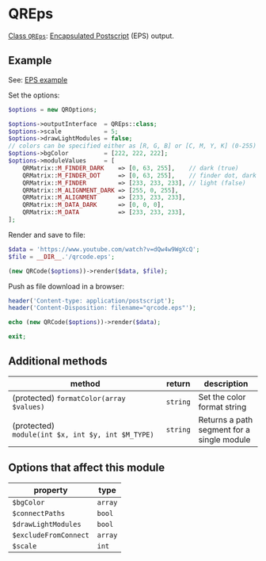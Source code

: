 # QREps

[Class `QREps`](https://github.com/chillerlan/php-qrcode/blob/main/src/Output/QREps.php):
[Encapsulated Postscript](https://en.wikipedia.org/wiki/Encapsulated_PostScript) (EPS) output.


## Example

See: [EPS example](https://github.com/chillerlan/php-qrcode/blob/main/examples/eps.php)

Set the options:

```php
$options = new QROptions;

$options->outputInterface  = QREps::class;
$options->scale            = 5;
$options->drawLightModules = false;
// colors can be specified either as [R, G, B] or [C, M, Y, K] (0-255)
$options->bgColor          = [222, 222, 222];
$options->moduleValues     = [
	QRMatrix::M_FINDER_DARK    => [0, 63, 255],    // dark (true)
	QRMatrix::M_FINDER_DOT     => [0, 63, 255],    // finder dot, dark (true)
	QRMatrix::M_FINDER         => [233, 233, 233], // light (false)
	QRMatrix::M_ALIGNMENT_DARK => [255, 0, 255],
	QRMatrix::M_ALIGNMENT      => [233, 233, 233],
	QRMatrix::M_DATA_DARK      => [0, 0, 0],
	QRMatrix::M_DATA           => [233, 233, 233],
];
```


Render and save to file:

```php
$data = 'https://www.youtube.com/watch?v=dQw4w9WgXcQ';
$file = __DIR__.'/qrcode.eps';

(new QRCode($options))->render($data, $file);
```


Push as file download in a browser:

```php
header('Content-type: application/postscript');
header('Content-Disposition: filename="qrcode.eps"');

echo (new QRCode($options))->render($data);

exit;
```


## Additional methods

| method                                            | return   | description                                |
|---------------------------------------------------|----------|--------------------------------------------|
| (protected) `formatColor(array $values)`          | `string` | Set the color format string                |
| (protected) `module(int $x, int $y, int $M_TYPE)` | `string` | Returns a path segment for a single module |


## Options that affect this module

| property              | type    |
|-----------------------|---------|
| `$bgColor`            | `array` |
| `$connectPaths`       | `bool`  |
| `$drawLightModules`   | `bool`  |
| `$excludeFromConnect` | `array` |
| `$scale`              | `int`   |
